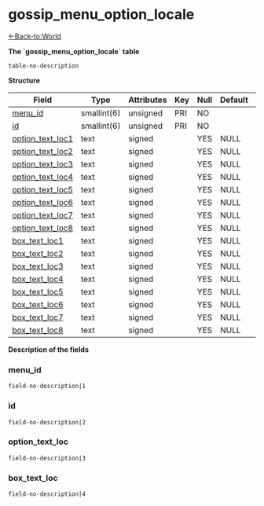 # gossip\_menu\_option\_locale

[<-Back-to:World](database-world.md)

**The \`gossip\_menu\_option\_locale\` table**

`table-no-description`

**Structure**

| Field                  | Type        | Attributes | Key | Null | Default | Extra | Comment |
|------------------------|-------------|------------|-----|------|---------|-------|---------|
| [menu_id][1]           | smallint(6) | unsigned   | PRI | NO   |         |       |         |
| [id][2]                | smallint(6) | unsigned   | PRI | NO   |         |       |         |
| [option_text_loc1][3]  | text        | signed     |     | YES  | NULL    |       |         |
| [option_text_loc2][4]  | text        | signed     |     | YES  | NULL    |       |         |
| [option_text_loc3][5]  | text        | signed     |     | YES  | NULL    |       |         |
| [option_text_loc4][6]  | text        | signed     |     | YES  | NULL    |       |         |
| [option_text_loc5][7]  | text        | signed     |     | YES  | NULL    |       |         |
| [option_text_loc6][8]  | text        | signed     |     | YES  | NULL    |       |         |
| [option_text_loc7][9]  | text        | signed     |     | YES  | NULL    |       |         |
| [option_text_loc8][10] | text        | signed     |     | YES  | NULL    |       |         |
| [box_text_loc1][11]    | text        | signed     |     | YES  | NULL    |       |         |
| [box_text_loc2][12]    | text        | signed     |     | YES  | NULL    |       |         |
| [box_text_loc3][13]    | text        | signed     |     | YES  | NULL    |       |         |
| [box_text_loc4][14]    | text        | signed     |     | YES  | NULL    |       |         |
| [box_text_loc5][15]    | text        | signed     |     | YES  | NULL    |       |         |
| [box_text_loc6][16]    | text        | signed     |     | YES  | NULL    |       |         |
| [box_text_loc7][17]    | text        | signed     |     | YES  | NULL    |       |         |
| [box_text_loc8][18]    | text        | signed     |     | YES  | NULL    |       |         |

[1]: #menu_id
[2]: #id
[3]: #option_text_loc1
[4]: #option_text_loc2
[5]: #option_text_loc3
[6]: #option_text_loc4
[7]: #option_text_loc5
[8]: #option_text_loc6
[9]: #option_text_loc7
[10]: #option_text_loc8
[11]: #box_text_loc1
[12]: #box_text_loc2
[13]: #box_text_loc3
[14]: #box_text_loc4
[15]: #box_text_loc5
[16]: #box_text_loc6
[17]: #box_text_loc7
[18]: #box_text_loc8

**Description of the fields**

### menu\_id

`field-no-description|1`

### id

`field-no-description|2`

### option\_text\_loc

`field-no-description|3`

### box\_text\_loc

`field-no-description|4`
